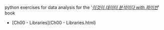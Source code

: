 python exercises for data analysis for the '[*이것이 데이터 분석이다 with 파이썬*](https://github.com/yoonkt200/python-data-analysis)' book

- [Ch00 - Libraries](Ch00 - Libraries.html)
